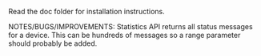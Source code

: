 Read the doc folder for installation instructions.

NOTES/BUGS/IMPROVEMENTS:
Statistics API returns all status messages for a device. This can be hundreds of messages so a range parameter should probably be added.
